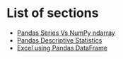 # List of sections

- [Pandas Series Vs NumPy ndarray](pandas_series_vs_numpy_ndarray.md)
- [Pandas Descriptive Statistics](Descriptive_Statistics.md)
- [Excel using Pandas DataFrame](excel_with_pandas.md)
